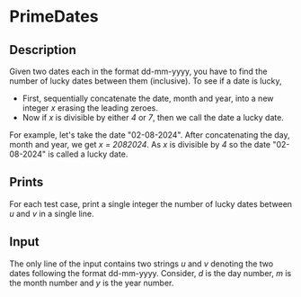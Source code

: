 # PrimeDates

## Description

Given two dates each in the format dd-mm-yyyy, you have to find the number of lucky dates between them (inclusive). To see if a date is lucky,

- First, sequentially concatenate the date, month and year, into a new integer _x_ erasing the leading zeroes.
- Now if _x_ is divisible by either _4_ or _7_, then we call the date a lucky date.

For example, let's take the date "02-08-2024". After concatenating the day, month and year, we get _x = 2082024_. As _x_ is divisible by _4_ so the date "02-08-2024" is called a lucky date.

## Prints

For each test case, print a single integer the number of lucky dates between _u_ and _v_ in a single line.

## Input

The only line of the input contains two strings _u_ and _v_ denoting the two dates following the format dd-mm-yyyy. Consider, _d_ is the day number, _m_ is the month number and _y_ is the year number.
